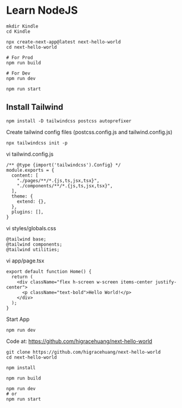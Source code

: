 # Learn NodeJS


```
mkdir Kindle
cd Kindle

npx create-next-app@latest next-hello-world
cd next-hello-world

# For Prod
npm run build

# For Dev
npm run dev

npm run start

```


## Install Tailwind

```
npm install -D tailwindcss postcss autoprefixer
```

Create tailwind config files (postcss.config.js and tailwind.config.js)
```
npx tailwindcss init -p
```




vi tailwind.config.js
```
/** @type {import('tailwindcss').Config} */
module.exports = {
  content: [
    "./pages/**/*.{js,ts,jsx,tsx}",
    "./components/**/*.{js,ts,jsx,tsx}",
  ],
  theme: {
    extend: {},
  },
  plugins: [],
}

```

vi styles/globals.css
```
@tailwind base;
@tailwind components;
@tailwind utilities;
```

vi app/page.tsx
```
export default function Home() {
  return (
    <div className="flex h-screen w-screen items-center justify-center">
      <p className="text-bold">Hello World!</p>
    </div>
  );
}

```


Start App
```
npm run dev
```


Code at: https://github.com/higracehuang/next-hello-world
```
git clone https://github.com/higracehuang/next-hello-world
cd next-hello-world

npm install

npm run build

npm run dev
# or
npm run start
```






